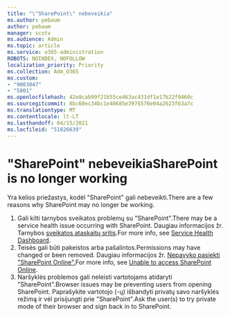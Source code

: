 ```yaml
---
title: "\"SharePoint\" nebeveikia"
ms.author: pebaum
author: pebaum
manager: scotv
ms.audience: Admin
ms.topic: article
ms.service: o365-administration
ROBOTS: NOINDEX, NOFOLLOW
localization_priority: Priority
ms.collection: Adm_O365
ms.custom:
- "9003047"
- "5801"
ms.openlocfilehash: 42e8cab99f21b55ce463ac431df1e17b22f9460c
ms.sourcegitcommit: 8bc60ec34bc1e40685e3976576e04a2623f63a7c
ms.translationtype: MT
ms.contentlocale: lt-LT
ms.lasthandoff: 04/15/2021
ms.locfileid: "51826639"
---
```

# <a name="sharepoint-is-no-longer-working"></a><span data-ttu-id="fe694-102">"SharePoint" nebeveikia</span><span class="sxs-lookup"><span data-stu-id="fe694-102">SharePoint is no longer working</span></span>

<span data-ttu-id="fe694-103">Yra kelios priežastys, kodėl "SharePoint" gali nebeveikti.</span><span class="sxs-lookup"><span data-stu-id="fe694-103">There are a few reasons why SharePoint may no longer be working.</span></span>

1. <span data-ttu-id="fe694-104">Gali kilti tarnybos sveikatos problemų su "SharePoint".</span><span class="sxs-lookup"><span data-stu-id="fe694-104">There may be a service health issue occurring with SharePoint.</span></span> <span data-ttu-id="fe694-105">Daugiau informacijos žr. Tarnybos [sveikatos ataskaitų sritis](https://admin.microsoft.com/AdminPortal/Home#/servicehealth).</span><span class="sxs-lookup"><span data-stu-id="fe694-105">For more info, see [Service Health Dashboard](https://admin.microsoft.com/AdminPortal/Home#/servicehealth).</span></span>
2. <span data-ttu-id="fe694-106">Teisės gali būti pakeistos arba pašalintos.</span><span class="sxs-lookup"><span data-stu-id="fe694-106">Permissions may have changed or been removed.</span></span> <span data-ttu-id="fe694-107">Daugiau informacijos žr. [Nepavyko pasiekti "SharePoint Online".](https://docs.microsoft.com/sharepoint/troubleshoot/sharing-and-permissions/sharepoint-online-inaccessible)</span><span class="sxs-lookup"><span data-stu-id="fe694-107">For more info, see [Unable to access SharePoint Online](https://docs.microsoft.com/sharepoint/troubleshoot/sharing-and-permissions/sharepoint-online-inaccessible).</span></span>
3. <span data-ttu-id="fe694-108">Naršyklės problemos gali neleisti vartotojams atidaryti "SharePoint".</span><span class="sxs-lookup"><span data-stu-id="fe694-108">Browser issues may be preventing users from opening SharePoint.</span></span> <span data-ttu-id="fe694-109">Paprašykite vartotojo (-ų) išbandyti privatų savo naršyklės režimą ir vėl prisijungti prie "SharePoint".</span><span class="sxs-lookup"><span data-stu-id="fe694-109">Ask the user(s) to try private mode of their browser and sign back in to SharePoint.</span></span>